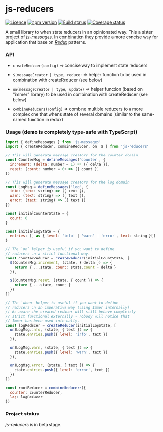 # js-reducers

[![Licence](https://img.shields.io/badge/licence-LGPLv3-blue.svg?style=flat)](https://github.com/js-works/js-reducers/blob/master/LICENSE)
[![npm version](https://img.shields.io/npm/v/js-reducers.svg?style=flat)](https://www.npmjs.com/package/js-reducers)
[![Build status](https://travis-ci.com/js-works/js-reducers.svg)](https://travis-ci.org/js-works/js-reducers)
[![Coverage status](https://coveralls.io/repos/github/js-works/js-reducers/badge.svg?branch=master)](https://coveralls.io/github/js-works/js-reducers?branch=master)

A small library to when state reducers in an opinionated way.
This a sister project of [_js-messages_](https://github.com/js-works/js-messages).
In combination they provide a more concise way for application that base on
[_Redux_](https://redux.js.org) patterns.

### API

- `createReducer(config)`
  => concise way to implement state reducers

- `$(messageCreator | type, reduce)`
  => helper function to be used in combination with createReducer (see below)

- `on(messageCreator | type, update)`
  => helper function (based on "immer" library) to be used in
  combination with createReducer (see below)

- `combineReducers(config)`
  => combine multiple reducers to a more complex one that whens state
  of several domains (similar to the same-named function in redux)

### Usage (demo is completely type-safe with TypeScript)

```javascript
import { defineMessages } from 'js-messages'
import { createReducer, combineReducer, on, $ } from 'js-reducers'

// This will generate message creators for the counter domain.
const CounterMsg = defineMessages('counter', {
  increment: (delta: number = 1) => ({ delta }),
  reset: (count: number = 0) => ({ count })
})

// This will generate message creators for the log domain.
const LogMsg = defineMessages('log', {
  info: (text: string) => ({ text }),
  warn: (text: string) => ({ text }),
  error: (text: string) => ({ text })
})

const initialCounterState = {
  count: 0
}

const initialLogState = {
  entries: [] as { level: 'info' | 'warn' | 'error', text: string }[]
}

// The `on` helper is useful if you want to define
// reducers in a strict functional way.
const counterReducer = createReducer(initialCountState, [
  $(CounterMsg.increment, (state, { delta }) => {
    return { ...state, count: state.count + delta }
  }),

  $(CounterMsg.reset, (state, { count }) => {
    return { ...state, count }
  })
])

// The `when` helper is useful if you want to define
// reducers in an imperative way (using Immer internally).
// Be aware the created reducer will still behave completely
// strict functional externally - nobody will notice that
// Immer has been used internally.
const logReducer = createReducer(initialLogState, [
  on(LogMsg.info, (state, { text }) => {
    state.entries.push({ level: 'info', text })
  }),

  on(LogMsg.warn, (state, { text }) => {
    state.entries.push({ level: 'warn', text })
  }),

  on(LogMsg.error, (state, { text }) => {
    state.entries.push({ level: 'error', text })
  })
])

const rootReducer = combineReducers({
  counter: counterReducer,
  log: logReducer
})
```

### Project status

_js-reducers_ is in beta stage.
